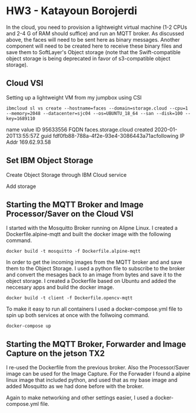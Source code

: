 # HW3 - Katayoun Borojerdi

In the cloud, you need to provision a lightweight virtual machine (1-2 CPUs and 2-4 G of RAM should suffice) and run an MQTT broker. As discussed above, the faces will need to be sent here as binary messages. Another component will need to be created here to receive these binary files and save them to SoftLayer's Object storage (note that the Swift-compatible object storage is being deprecated in favor of s3-compatible object storage).

## Cloud VSI
Setting up a lightweight VM from my jumpbox using CSI
```
ibmcloud sl vs create --hostname=faces --domain=storage.cloud --cpu=1 --memory=2048 --datacenter=sjc04 --os=UBUNTU_18_64 --san --disk=100 --key=1689110
```

name      value
ID        95633556
FQDN      faces.storage.cloud
created   2020-01-20T13:55:57Z
guid      fdf0fb88-788a-4f2e-93e4-3086443a71acfollowing
IP Addr   169.62.93.58

## Set IBM Object Storage
Create Object Storage through IBM Cloud service

Add storage

## Starting the MQTT Broker and Image Processor/Saver on the Cloud VSI
I started with the Mosquitto Broker running on Alipne Linux. I created a Dockerfile.alpine-mqtt and built the docker image with the following command.
```
docker build -t mosquitto -f Dockerfile.alpine-mqtt
```

In order to get the incoming images from the MQTT broker and and save them to the Object Storage. I used a python file to subscribe to the broker and convert the mesages back to an image from bytes and save it to the object storage. I created a Dockerfile based on Ubuntu and added the neccesary apps and build the docker image.
```
docker build -t client -f Dockerfile.opencv-mqtt
```

To make it easy to run all containers I used a docker-compose.yml file to spin up both services at once with the follwoing command.
```
docker-compose up
```

## Starting the MQTT Broker, Forwarder and Image Capture on the jetson TX2
I re-used the Dockerfile from the previous broker. Also the Processor/Saver image can be used for the Image Capture. For the Forwader I found a alpine linux image that included python, and used that as my base image and added Mosquitto as we had done before with the broker. 

Again to make networking and other settings easier, I used a docker-compose.yml file.




